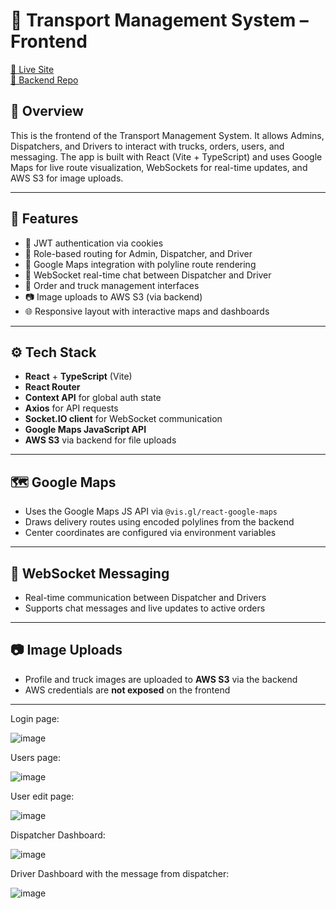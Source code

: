 # 🚛 Transport Management System – Frontend

[🔗 Live Site](https://transport-management-system-frontend.onrender.com/)  
[🔧 Backend Repo](https://github.com/IgorPetrovKrsk/capstone_orders_delivery_system_backend)

## 📘 Overview

This is the frontend of the Transport Management System. It allows Admins, Dispatchers, and Drivers to interact with trucks, orders, users, and messaging. The app is built with React (Vite + TypeScript) and uses Google Maps for live route visualization, WebSockets for real-time updates, and AWS S3 for image uploads.

---

## 🚀 Features

- 🔐 JWT authentication via cookies
- 🧭 Role-based routing for Admin, Dispatcher, and Driver
- 📍 Google Maps integration with polyline route rendering
- 💬 WebSocket real-time chat between Dispatcher and Driver
- 🚚 Order and truck management interfaces
- 📷 Image uploads to AWS S3 (via backend)
- 🌐 Responsive layout with interactive maps and dashboards

---

## ⚙️ Tech Stack

- **React** + **TypeScript** (Vite)
- **React Router**
- **Context API** for global auth state
- **Axios** for API requests
- **Socket.IO client** for WebSocket communication
- **Google Maps JavaScript API**
- **AWS S3** via backend for file uploads

---

## 🗺️ Google Maps

- Uses the Google Maps JS API via `@vis.gl/react-google-maps`
- Draws delivery routes using encoded polylines from the backend
- Center coordinates are configured via environment variables

---

## 📡 WebSocket Messaging

- Real-time communication between Dispatcher and Drivers
- Supports chat messages and live updates to active orders

---

## 📷 Image Uploads

- Profile and truck images are uploaded to **AWS S3** via the backend
- AWS credentials are **not exposed** on the frontend

---
Login page:

![image](https://github.com/user-attachments/assets/b949d2e1-fbf6-4835-a7d6-a411e6d70d20)

Users page:

![image](https://github.com/user-attachments/assets/ddcfac16-781f-4436-aa4e-a5810220195b)

User edit page:

![image](https://github.com/user-attachments/assets/b869735e-3f52-4460-b738-bb788919abae)

Dispatcher Dashboard:

![image](https://github.com/user-attachments/assets/1795da07-8758-45e8-9688-3547bd42f709)

Driver Dashboard with the message from dispatcher:

![image](https://github.com/user-attachments/assets/034dc509-0130-4386-9062-e74b97db0c0b)



